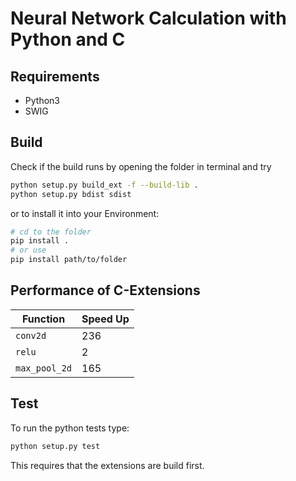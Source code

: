 # Neural Network Calculation with Python and C

## Requirements

* Python3
* SWIG

## Build

Check if the build runs by opening the folder in terminal and try

``` bash
python setup.py build_ext -f --build-lib .
python setup.py bdist sdist
```

or to install it into your Environment:

``` bash
# cd to the folder
pip install .
# or use
pip install path/to/folder
```

## Performance of C-Extensions

| Function      | Speed Up |
|---------------|----------|
| `conv2d`      |    236   |
| `relu`        |     2    |
| `max_pool_2d` |    165   |

## Test

To run the python tests type:

```bash
python setup.py test
```

This requires that the extensions are build first.
